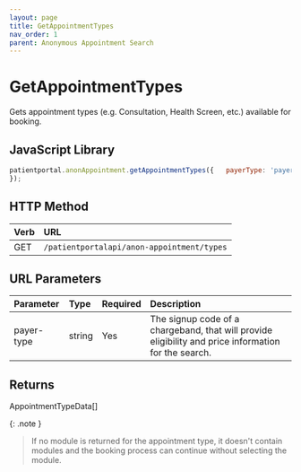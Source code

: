 ```yaml
---
layout: page
title: GetAppointmentTypes
nav_order: 1
parent: Anonymous Appointment Search
---
```


# GetAppointmentTypes
Gets appointment types (e.g. Consultation, Health Screen, etc.) available for booking.

## JavaScript Library

```javascript
patientportal.anonAppointment.getAppointmentTypes({   payerType: 'payer-type';
});
```

## HTTP Method

| Verb | URL                                       |
|:-----|:------------------------------------------|
| GET  | `/patientportalapi/anon-appointment/types`|

## URL Parameters

| Parameter  | Type   | Required | Description                                                                                          |
|:-----------|:-------|:---------|:-----------------------------------------------------------------------------------------------------|
| payer-type | string | Yes      | The signup code of a chargeband, that will provide eligibility and price information for the search. |

## Returns

AppointmentTypeData\[\]

{: .note }
> If no module is returned for the appointment type, it doesn't contain modules and the booking process can continue without selecting the module.
